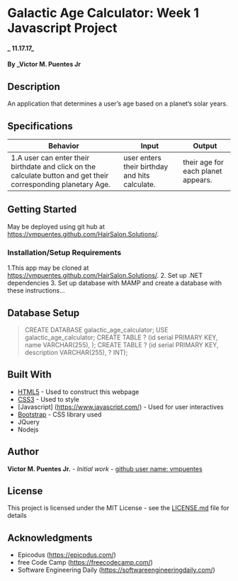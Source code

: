 # Galactic Age Calculator: Week 1 Javascript Project

#### _ 11.17.17_

#### By _**Victor M. Puentes Jr**

## Description
An application that determines a user’s age based on a planet’s solar years.


## Specifications

| Behavior  | Input  | Output  |
|---|---|---|
|1.A user can enter their birthdate and click on the calculate button and get their corresponding planetary Age. | user enters their birthday and hits calculate. | their age for each planet appears. |

## Getting Started

May be deployed using git hub at  https://vmpuentes.github.com/HairSalon.Solutions/.

### Installation/Setup Requirements
1.This app may be cloned at  https://vmpuentes.github.com/HairSalon.Solutions/.
2. Set up .NET dependencies
3. Set up database with MAMP and create a database with these instructions...

## Database Setup
> CREATE DATABASE galactic_age_calculator;
> USE galactic_age_calculator;
> CREATE TABLE ? (id serial PRIMARY KEY, name VARCHAR(255), );
> CREATE TABLE ? (id serial PRIMARY KEY, description VARCHAR(255), ? INT);


## Built With

* [HTML5](https://developer.mozilla.org/en-US/docs/Web/Guide/HTML/HTML5) - Used to construct this webpage
* [CSS3](http://html.com/css/) - Used to style
* [Javascript] (https://www.javascript.com/) - Used for user interactives
* [Bootstrap](http://getbootstrap.com/) - CSS library used
* JQuery
* Nodejs

## Author

 **Victor M. Puentes Jr.** - *Initial work* - [github user name: vmpuentes](https://github.com/vmpuentes)

## License

This project is licensed under the MIT License - see the [LICENSE.md](LICENSE.md) file for details

## Acknowledgments

* Epicodus (https://epicodus.com/)
* free Code Camp (https://freecodecamp.com/)
* Software Engineering Daily (https://softwareengineeringdaily.com/)
